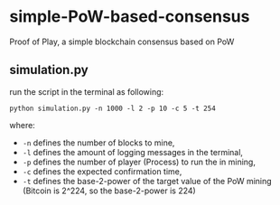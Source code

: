 # simple-PoW-based-consensus
Proof of Play, a simple blockchain consensus based on PoW

## simulation.py

run the script in the terminal as following:

```
python simulation.py -n 1000 -l 2 -p 10 -c 5 -t 254
```

where:
* ```-n``` defines the number of blocks to mine,
* ```-l``` defines the amount of logging messages in the terminal,
* ```-p``` defines the number of player (Process) to run the in mining,
* ```-c``` defines the expected confirmation time,
* ```-t``` defines the base-2-power of the target value of the PoW mining (Bitcoin is 2^224, so the base-2-power is 224)